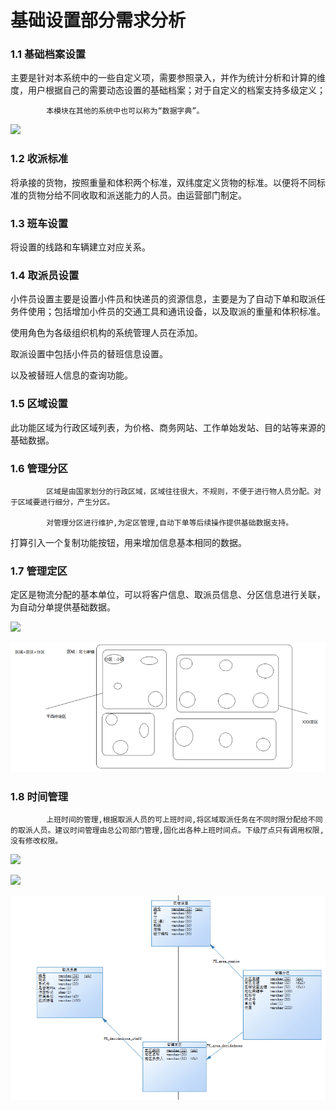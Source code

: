 # 基础设置部分需求分析

### 1.1   基础档案设置

主要是针对本系统中的一些自定义项，需要参照录入，并作为统计分析和计算的维度，用户根据自己的需要动态设置的基础档案；对于自定义的档案支持多级定义；

            本模块在其他的系统中也可以称为“数据字典”。

![](file:////Users/wupan/Library/Group%20Containers/UBF8T346G9.Office/TemporaryItems/msohtmlclip/clip_image002.jpg)

### 1.2   收派标准

将承接的货物，按照重量和体积两个标准，双纬度定义货物的标准。以便将不同标准的货物分给不同收取和派送能力的人员。由运营部门制定。

### 1.3   班车设置

将设置的线路和车辆建立对应关系。

### 1.4   取派员设置

小件员设置主要是设置小件员和快递员的资源信息，主要是为了自动下单和取派任务件使用；包括增加小件员的交通工具和通讯设备，以及取派的重量和体积标准。

使用角色为各级组织机构的系统管理人员在添加。

取派设置中包括小件员的替班信息设置。

以及被替班人信息的查询功能。

### 1.5   区域设置

此功能区域为行政区域列表，为价格、商务网站、工作单始发站、目的站等来源的基础数据。

### 1.6   管理分区

            区域是由国家划分的行政区域，区域往往很大，不规则，不便于进行物人员分配。对于区域要进行细分，产生分区。

            对管理分区进行维护,为定区管理,自动下单等后续操作提供基础数据支持。

打算引入一个复制功能按钮，用来增加信息基本相同的数据。

### 1.7   管理定区

定区是物流分配的基本单位，可以将客户信息、取派员信息、分区信息进行关联，为自动分单提供基础数据。

![](file:////Users/wupan/Library/Group%20Containers/UBF8T346G9.Office/TemporaryItems/msohtmlclip/clip_image004.jpg)

![](../../../.gitbook/assets/image%20%2813%29.png)

### 1.8   时间管理

            上班时间的管理,根据取派人员的可上班时间,将区域取派任务在不同时限分配给不同的取派人员。建议时间管理由总公司部门管理,固化出各种上班时间点。下级厅点只有调用权限,没有修改权限。

![](file:////Users/wupan/Library/Group%20Containers/UBF8T346G9.Office/TemporaryItems/msohtmlclip/clip_image006.jpg)

![](file:////Users/wupan/Library/Group%20Containers/UBF8T346G9.Office/TemporaryItems/msohtmlclip/clip_image008.jpg)

![](../../../.gitbook/assets/image%20%2883%29.png)

